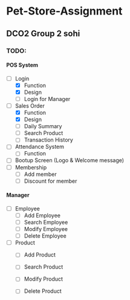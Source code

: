 # Pet-Store-Assignment
## DCO2 Group 2 sohi

### TODO:
#### POS System
- [ ] Login
  - [x] Function
  - [x] Design
  - [ ] Login for Manager
- [ ] Sales Order
  - [x] Function
  - [x] Design
  - [ ] Daily Summary
  - [ ] Search Product
  - [ ] Transaction History
- [ ] Attendance System
  - [ ] Function
- [ ] Bootup Screen (Logo & Welcome message)
- [ ] Membership
  - [ ] Add member
  - [ ] Discount for member

#### Manager
- [ ] Employee
  - [ ] Add Employee
  - [ ] Search Employee
  - [ ] Modify Employee
  - [ ] Delete Employee
- [ ] Product
  - [ ] Add Product
  - [ ] Search Product
  - [ ] Modify Product
  - [ ] Delete Product
  

